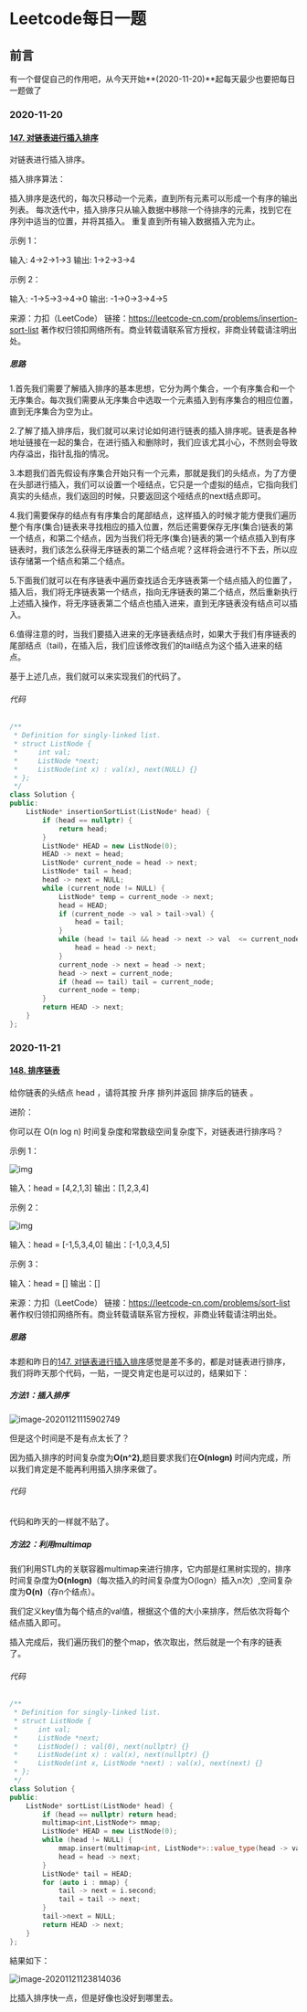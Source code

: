 # Leetcode每日一题

## 前言

有一个督促自己的作用吧，从今天开始**(2020-11-20)**起每天最少也要把每日一题做了

### 2020-11-20

#### [147. 对链表进行插入排序](https://leetcode-cn.com/problems/insertion-sort-list/)

对链表进行插入排序。



插入排序算法：

插入排序是迭代的，每次只移动一个元素，直到所有元素可以形成一个有序的输出列表。
每次迭代中，插入排序只从输入数据中移除一个待排序的元素，找到它在序列中适当的位置，并将其插入。
重复直到所有输入数据插入完为止。


示例 1：

输入: 4->2->1->3
输出: 1->2->3->4

示例 2：

输入: -1->5->3->4->0
输出: -1->0->3->4->5

来源：力扣（LeetCode）
链接：https://leetcode-cn.com/problems/insertion-sort-list
著作权归领扣网络所有。商业转载请联系官方授权，非商业转载请注明出处。



##### 思路

1.首先我们需要了解插入排序的基本思想，它分为两个集合，一个有序集合和一个无序集合。每次我们需要从无序集合中选取一个元素插入到有序集合的相应位置，直到无序集合为空为止。

2.了解了插入排序后，我们就可以来讨论如何进行链表的插入排序呢。链表是各种地址链接在一起的集合，在进行插入和删除时，我们应该尤其小心，不然则会导致内存溢出，指针乱指的情况。

3.本题我们首先假设有序集合开始只有一个元素，那就是我们的头结点，为了方便在头部进行插入，我们可以设置一个哑结点，它只是一个虚拟的结点，它指向我们真实的头结点，我们返回的时候，只要返回这个哑结点的next结点即可。

4.我们需要保存的结点有有序集合的尾部结点，这样插入的时候才能方便我们遍历整个有序(集合)链表来寻找相应的插入位置，然后还需要保存无序(集合)链表的第一个结点，和第二个结点，因为当我们将无序(集合)链表的第一个结点插入到有序链表时，我们该怎么获得无序链表的第二个结点呢？这样将会进行不下去，所以应该存储第一个结点和第二个结点。

5.下面我们就可以在有序链表中遍历查找适合无序链表第一个结点插入的位置了，插入后，我们将无序链表第一个结点，指向无序链表的第二个结点，然后重新执行上述插入操作，将无序链表第二个结点也插入进来，直到无序链表没有结点可以插入。

6.值得注意的时，当我们要插入进来的无序链表结点时，如果大于我们有序链表的尾部结点（tail)，在插入后，我们应该修改我们的tail结点为这个插入进来的结点。

基于上述几点，我们就可以来实现我们的代码了。

###### 代码

```cpp
/**
 * Definition for singly-linked list.
 * struct ListNode {
 *     int val;
 *     ListNode *next;
 *     ListNode(int x) : val(x), next(NULL) {}
 * };
 */
class Solution {
public:
    ListNode* insertionSortList(ListNode* head) {
        if (head == nullptr) {
            return head;
        }
        ListNode* HEAD = new ListNode(0);
        HEAD -> next = head;
        ListNode* current_node = head -> next;
        ListNode* tail = head;
        head -> next = NULL;
        while (current_node != NULL) {
            ListNode* temp = current_node -> next;
            head = HEAD;
            if (current_node -> val > tail->val) {
                head = tail;
            }
            while (head != tail && head -> next -> val  <= current_node -> val) {
                head = head -> next;
            }
            current_node -> next = head -> next;
            head -> next = current_node;
            if (head == tail) tail = current_node;
            current_node = temp;
        }
        return HEAD -> next;
    }
};
```



### 2020-11-21

#### [148. 排序链表](https://leetcode-cn.com/problems/sort-list/)

给你链表的头结点 head ，请将其按 升序 排列并返回 排序后的链表 。

进阶：

你可以在 O(n log n) 时间复杂度和常数级空间复杂度下，对链表进行排序吗？

示例 1：

![img](https://gitee.com/long_kejie/image/raw/master/sort_list_1.jpg)

输入：head = [4,2,1,3]
输出：[1,2,3,4]

示例 2：

![img](https://gitee.com/long_kejie/image/raw/master/sort_list_2.jpg)

输入：head = [-1,5,3,4,0]
输出：[-1,0,3,4,5]

示例 3：

输入：head = []
输出：[]

来源：力扣（LeetCode）
链接：https://leetcode-cn.com/problems/sort-list
著作权归领扣网络所有。商业转载请联系官方授权，非商业转载请注明出处。

##### 思路

本题和昨日的[147. 对链表进行插入排序](https://leetcode-cn.com/problems/insertion-sort-list/)感觉是差不多的，都是对链表进行排序，我们将昨天那个代码，一贴，一提交肯定也是可以过的，结果如下：

##### 方法1：插入排序

![image-20201121115902749](https://gitee.com/long_kejie/image/raw/master/image-20201121115902749.png)

但是这个时间是不是有点太长了？

因为插入排序的时间复杂度为**O(n^2)**,题目要求我们在**O(nlogn)** 时间内完成，所以我们肯定是不能再利用插入排序来做了。

###### 代码

代码和昨天的一样就不贴了。

##### 方法2：利用multimap

我们利用STL内的关联容器multimap来进行排序，它内部是红黑树实现的，排序时间复杂度为**O(nlogn)**（每次插入的时间复杂度为O(logn）插入n次）,空间复杂度为**O(n)**（存n个结点）。

我们定义key值为每个结点的val值，根据这个值的大小来排序，然后依次将每个结点插入即可。

插入完成后，我们遍历我们的整个map，依次取出，然后就是一个有序的链表了。

###### 代码

```cpp
/**
 * Definition for singly-linked list.
 * struct ListNode {
 *     int val;
 *     ListNode *next;
 *     ListNode() : val(0), next(nullptr) {}
 *     ListNode(int x) : val(x), next(nullptr) {}
 *     ListNode(int x, ListNode *next) : val(x), next(next) {}
 * };
 */
class Solution {
public:
    ListNode* sortList(ListNode* head) {
        if (head == nullptr) return head;
        multimap<int,ListNode*> mmap;
        ListNode* HEAD = new ListNode(0);
        while (head != NULL) {
            mmap.insert(multimap<int, ListNode*>::value_type(head -> val, head));
            head = head -> next;
        }
        ListNode* tail = HEAD;
        for (auto i : mmap) {
            tail -> next = i.second;
            tail = tail -> next;
        }
        tail->next = NULL;
        return HEAD -> next;
    }
};
```

結果如下：

![image-20201121123814036](https://gitee.com/long_kejie/image/raw/master/image-20201121123814036.png)

比插入排序快一点，但是好像也没好到哪里去。